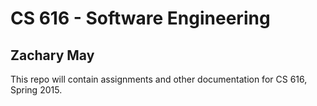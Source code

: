 # CS 616 - Software Engineering
## Zachary May

This repo will contain assignments and other documentation for CS 616, Spring 2015.
